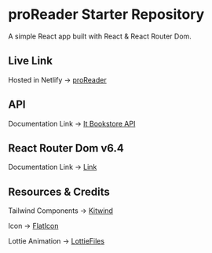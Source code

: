 # proReader Starter Repository

A simple React app built with React & React Router Dom.

## Live Link

Hosted in Netlify -> [proReader](https://pro-it-reader.netlify.app/)

## API

Documentation Link -> [It Bookstore API](https://api.itbook.store/)

## React Router Dom v6.4

Documentation Link -> [Link](https://reactrouter.com/en/main/start/overview)

## Resources & Credits

Tailwind Components -> [Kitwind](https://kitwind.io/products/kometa/components)

Icon -> [FlatIcon](https://www.flaticon.com/)

Lottie Animation -> [LottieFiles](https://lottiefiles.com/featured)
